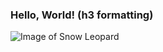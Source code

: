 ### Hello, World! (h3 formatting)

![Image of Snow Leopard](https://townsquare.media/site/717/files/2023/09/attachment-alya-and-cub-3a-2048x1440.jpg?w=2048&q=75)
